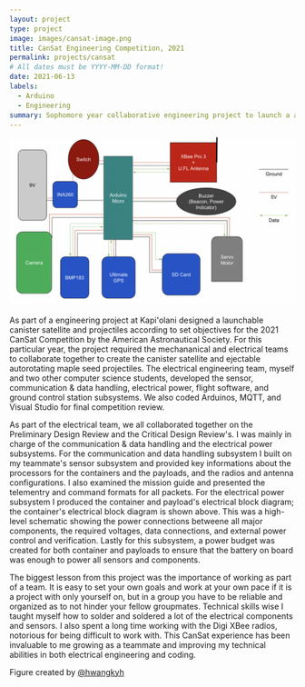```yaml
---
layout: project
type: project
image: images/cansat-image.png
title: CanSat Engineering Competition, 2021
permalink: projects/cansat
# All dates must be YYYY-MM-DD format!
date: 2021-06-13
labels:
  - Arduino
  - Engineering
summary: Sophomore year collaborative engineering project to launch a autonomous Can Satellite (CanSat) that will release two payloads that will collect data while descending.
---
```


<img class="ui medium right floated rounded image" src="../images/container-electrical.png">

As part of a engineering project at Kapi'olani designed a launchable canister satellite and projectiles according to set objectives for the 2021 CanSat Competition by the American Astronautical Society. For this particular year, the project required the mechananical and electrical teams to collaborate together to create the canister satellite and ejectable autorotating maple seed projectiles. The electrical engineering team, myself and two other computer science students, developed the sensor, communication & data handling, electrical power, flight software, and ground control station subsystems. We also coded Arduinos, MQTT, and Visual Studio for final competition review.

As part of the electrical team, we all collaborated together on the Preliminary Design Review and the Critical Design Review's. I was mainly in charge of the communication & data handling and the electrical power subsystems. For the communication and data handling subsystem I built on my teammate's sensor subsystem and provided key informations about the processors for the containers and the payloads, and the radios and antenna configurations. I also examined the mission guide and presented the telementry and command formats for all packets. For the electrical power subsystem I produced the container and payload's electrical block diagram; the container's electrical block diagram is shown above. This was a high-level schematic showing the power connections betweene all major components, the required voltages, data connections, and external power control and verification. Lastly for this subsystem, a power budget was created for both container and payloads to ensure that the battery on board was enough to power all sensors and components.

The biggest lesson from this project was the importance of working as part of a team. It is easy to set your own goals and work at your own pace if it is a project with only yourself on, but in a group you have to be reliable and organized as to not hinder your fellow groupmates. Technical skills wise I taught myself how to solder and soldered a lot of the electrical components and sensors. I also spent a long time working with the Digi XBee radios, notorious for being difficult to work with. This CanSat experience has been invaluable to me growing as a teammate and improving my technical abilities in both electrical engineering and coding. 

Figure created by [@hwangkyh](https://hwangkyh.github.io/)
